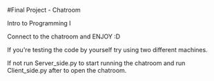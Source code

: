 #Final Project - Chatroom

Intro to Programming I

Connect to the chatroom and ENJOY :D

If you're testing the code by yourself try using two different machines.

If not run Server_side.py to start running the chatroom and run Client_side.py after to open the chatroom.